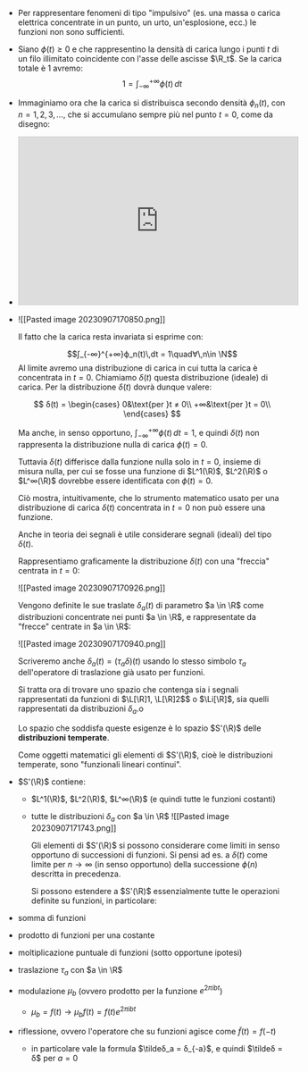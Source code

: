 - Per rappresentare fenomeni di tipo "impulsivo" (es. una massa o carica elettrica concentrate in un punto, un urto, un'esplosione, ecc.) le funzioni non sono sufficienti.
- Siano $ϕ(t) \ge 0$ e che rappresentino la densità di carica lungo i punti $t$ di un filo illimitato coincidente con l'asse delle ascisse $\R_t$.
  Se la carica totale è 1 avremo:
  $$1 = \int_{-∞}^{+∞}ϕ(t)\,dt$$
- Immaginiamo ora che la carica si distribuisca secondo densità $ϕ_n(t)$, con $n = 1,2,3,…$, che si accumulano sempre più nel punto $t = 0$, come da disegno:
- <iframe class="desmos-graph" src="https://www.desmos.com/calculator/32oxeeuuy6?embed" width="500" height="300" style="border: 1px solid #ccc" frameborder=0></iframe>
- ![[Pasted image 20230907170850.png]]
  
  Il fatto che la carica resta invariata si esprime con:
  
  $$∫_{-∞}^{+∞}ϕ_n(t)\,dt = 1\quad∀\,n\in \N$$
  Al limite avremo una distribuzione di carica in cui tutta la carica è concentrata in $t = 0$. Chiamiamo $δ(t)$ questa distribuzione (ideale) di carica. Per la distribuzione $δ(t)$ dovrà dunque valere:
  
  $$
  δ(t) = \begin{cases}
  0&\text{per }t ≠ 0\\
  +∞&\text{per }t = 0\\
  \end{cases}
  $$
  
  Ma anche, in senso opportuno, $\int_{-∞}^{+∞}ϕ(t)\,dt = 1$, e quindi $δ(t)$ non rappresenta la distribuzione nulla di carica $ϕ(t) = 0$.
  
  Tuttavia $δ(t)$ differisce dalla funzione nulla solo in $t=0$, insieme di misura nulla, per cui se fosse una funzione di $L^1(\R)$,  $L^2(\R)$ o $L^∞(\R)$ dovrebbe essere identificata con $ϕ(t) = 0$.
  
  Ciò mostra, intuitivamente, che lo strumento matematico usato per una distribuzione di carica $δ(t)$ concentrata in $t=0$ non può essere una funzione.
  
  Anche in teoria dei segnali è utile considerare segnali (ideali) del tipo $δ(t)$.
  
  Rappresentiamo graficamente la distribuzione $δ(t)$ con una "freccia" centrata in $t=0$:
  
  ![[Pasted image 20230907170926.png]]
  
  Vengono definite le sue traslate $δ_a(t)$ di parametro $a \in \R$ come distribuzioni concentrate nei punti $a \in \R$, e rappresentate da "frecce" centrate in $a \in \R$:
  
  ![[Pasted image 20230907170940.png]]
  
  Scriveremo anche $δ_a(t) = (τ_aδ)(t)$ usando lo stesso simbolo $τ_a$ dell'operatore di traslazione già usato per funzioni.
  
  Si tratta ora di trovare uno spazio che contenga sia i segnali rappresentati da funzioni di $\L[\R]1, \L[\R]2$$ o $\Li[\R]$, sia quelli rappresentati da distribuzioni $δ_a$.o
  
  Lo spazio che soddisfa queste esigenze è lo spazio $S'(\R)$ delle **distribuzioni temperate**.
  
  Come oggetti matematici gli elementi di $S'(\R)$, cioè le distribuzioni temperate, sono "funzionali lineari continui".
- $S'(\R)$ contiene:
	- $L^1(\R)$, $L^2(\R)$, $L^∞(\R)$ (e quindi tutte le funzioni costanti)
	- tutte le distribuzioni $δ_a$ con $a \in \R$
	  ![[Pasted image 20230907171743.png]]
	  
	  Gli elementi di $S'(\R)$ si possono considerare come limiti in senso opportuno di successioni di funzioni.
	  Si pensi ad es. a $δ(t)$ come limite per $n \rightarrow ∞$ (in senso opportuno) della successione $ϕ(n)$ descritta in precedenza.
	  
	  Si possono estendere a $S'(\R)$ essenzialmente tutte le operazioni definite su funzioni, in particolare:
- somma di funzioni
- prodotto di funzioni per una costante
- moltiplicazione puntuale di funzioni (sotto opportune ipotesi)
- traslazione $τ_a$ con $a \in \R$
- modulazione $\mu_b$ (ovvero prodotto per la funzione $e^{2πibt}$)
	- $\mu_b = f(t) \rightarrow \mu_bf(t) = f(t) e^{2πibt}$
- riflessione, ovvero l'operatore che su funzioni agisce come $\tilde{f}(t) = f(-t)$
	- in particolare vale la formula $\tildeδ_a = δ_{-a}$, e quindi $\tildeδ = δ$ per $a = 0$